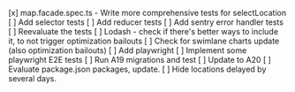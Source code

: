 [x] map.facade.spec.ts - Write more comprehensive tests for selectLocation
[ ] Add selector tests
[ ] Add reducer tests
[ ] Add sentry error handler tests
[ ] Reevaluate the tests
[ ] Lodash - check if there's better ways to include it, to not trigger optimization bailouts
[ ] Check for swimlane charts update (also optimization bailouts)
[ ] Add playwright
[ ] Implement some playwright E2E tests
[ ] Run A19 migrations and test
[ ] Update to A20
[ ] Evaluate package.json packages, update.
[ ] Hide locations delayed by several days.
